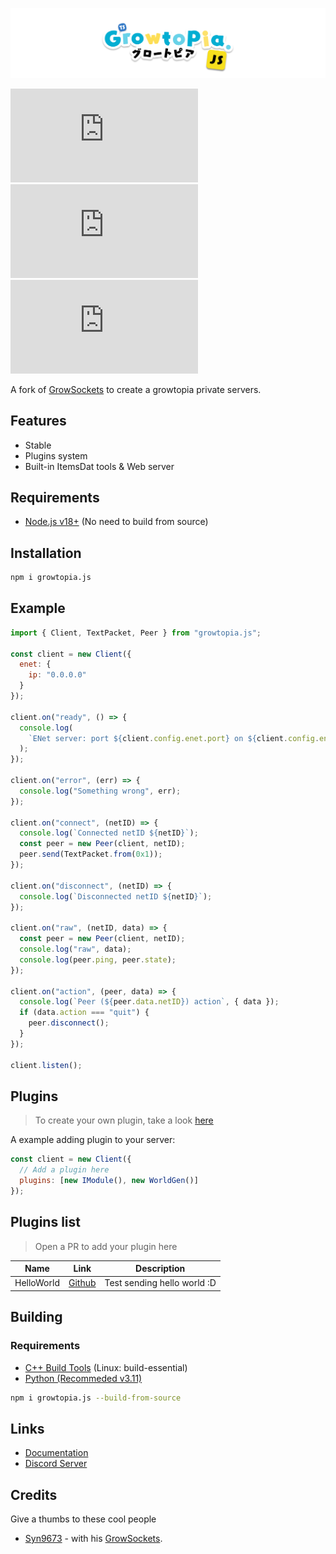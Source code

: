 ![GrowtopiaJS](/.github/images/banner.png)

![Github Version](https://img.shields.io/github/package-json/v/jadlionhd/growtopia.js?style=flat-square)
![NPM Version](https://img.shields.io/npm/v/growtopia.js?style=flat-square)
![NPM Minified](https://img.shields.io/bundlephobia/min/growtopia.js?style=flat-square)

A fork of [GrowSockets](https://github.com/Pogtopia/GrowSockets) to create a growtopia private servers.

## Features

- Stable
- Plugins system
- Built-in ItemsDat tools & Web server

## Requirements

- [Node.js v18+](https://nodejs.org/en) (No need to build from source)

## Installation

```sh
npm i growtopia.js
```

## Example

```js
import { Client, TextPacket, Peer } from "growtopia.js";

const client = new Client({
  enet: {
    ip: "0.0.0.0"
  }
});

client.on("ready", () => {
  console.log(
    `ENet server: port ${client.config.enet.port} on ${client.config.enet.ip}\nHttps server: port ${client.config.https.port} on ${client.config.https.ip}`
  );
});

client.on("error", (err) => {
  console.log("Something wrong", err);
});

client.on("connect", (netID) => {
  console.log(`Connected netID ${netID}`);
  const peer = new Peer(client, netID);
  peer.send(TextPacket.from(0x1));
});

client.on("disconnect", (netID) => {
  console.log(`Disconnected netID ${netID}`);
});

client.on("raw", (netID, data) => {
  const peer = new Peer(client, netID);
  console.log("raw", data);
  console.log(peer.ping, peer.state);
});

client.on("action", (peer, data) => {
  console.log(`Peer (${peer.data.netID}) action`, { data });
  if (data.action === "quit") {
    peer.disconnect();
  }
});

client.listen();
```

## Plugins

> To create your own plugin, take a look [here](https://github.com/JadlionHD/growtopia.js/tree/main/test/module-system)

A example adding plugin to your server:

```js
const client = new Client({
  // Add a plugin here
  plugins: [new IModule(), new WorldGen()]
});
```

## Plugins list

> Open a PR to add your plugin here

| Name       | Link                                                                             | Description                 |
| ---------- | -------------------------------------------------------------------------------- | --------------------------- |
| HelloWorld | [Github](https://github.com/JadlionHD/growtopia.js/tree/main/test/module-system) | Test sending hello world :D |

## Building

### Requirements

- [C++ Build Tools](https://visualstudio.microsoft.com/vs/features/cplusplus/) (Linux: build-essential)
- [Python (Recommeded v3.11)](https://www.python.org/downloads/)

```sh
npm i growtopia.js --build-from-source
```

## Links

- [Documentation](https://jadlionhd.github.io/growtopia.js/)
- [Discord Server](https://discord.gg/sGrxfKZY5t)

## Credits

Give a thumbs to these cool people

- [Syn9673](https://github.com/Syn9673) - with his [GrowSockets](https://github.com/Pogtopia/GrowSockets).

